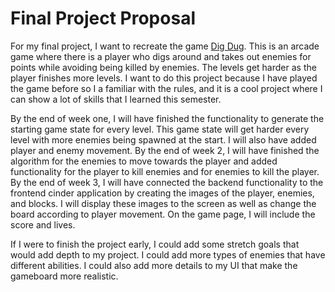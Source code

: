 # Final Project Proposal

  For my final project, I want to recreate the game [Dig Dug](https://www.arcadeclassics.net/80s-game-videos/dig-dug).  This is an arcade game where there is a player who digs around and takes out enemies for points while avoiding being killed by enemies.  The levels get harder as the player finishes more levels.  I want to do this project because I have played the game before so I a familiar with the rules, and it is a cool project where I can show a lot of skills that I learned this semester.
  
  By the end of week one, I will have finished the functionality to generate the starting game state for every level.  This game state will get harder every level with more enemies being spawned at the start.  I will also have added player and enemy movement.  By the end of week 2, I will have finished the algorithm for the enemies to move towards the player and added functionality for the player to kill enemies and for enemies to kill the player.  By the end of week 3, I will have connected the backend functionality to the frontend cinder application by creating the images of the player, enemies, and blocks.  I will display these images to the screen as well as change the board according to player movement.  On the game page, I will include the score and lives.
  
  If I were to finish the project early, I could add some stretch goals that would add depth to my project.  I could add more types of enemies that have different abilities.  I could also add more details to my UI that make the gameboard more realistic.
  

